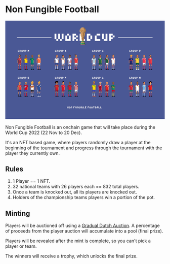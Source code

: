 # Non Fungible Football

![image](static/banner.jpeg)

Non Fungible Football is an onchain game that will take place during the World Cup 2022 (22 Nov to 20 Dec).

It's an NFT based game, where players randomly draw a player at the beginning of the tournament and progress through the tournament with the player they currently own.

## Rules

1. 1 Player == 1 NFT.
1. 32 national teams with 26 players each == 832 total players.
1. Once a team is knocked out, all its players are knocked out.
1. Holders of the championship teams players win a portion of the pot.

## Minting

Players will be auctioned off using a [Gradual Dutch Auction](https://www.paradigm.xyz/2022/04/gda). A percentage of proceeds from the player auction will accumulate into a pool (final prize).

Players will be revealed after the mint is complete, so you can't pick a player or team.

The winners will receive a trophy, which unlocks the final prize.
